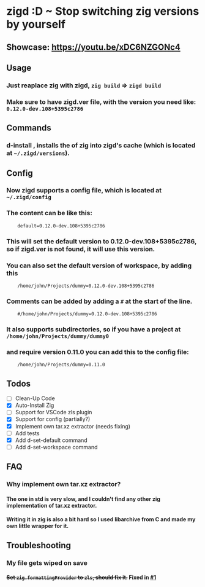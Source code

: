 # zigd :D ~ Stop switching zig versions by yourself

## Showcase: https://youtu.be/xDC6NZGONc4

## Usage

### Just reaplace zig with zigd, `zig build` => `zigd build`
### Make sure to have zigd.ver file, with the version you need like: `0.12.0-dev.108+5395c2786`

## Commands

### d-install <Version>, installs the <Version> of zig into zigd's cache (which is located at `~/.zigd/versions`).

## Config

### Now zigd supports a config file, which is located at `~/.zigd/config`
### The content can be like this:
```
    default=0.12.0-dev.108+5395c2786
```
### This will set the default version to 0.12.0-dev.108+5395c2786, so if zigd.ver is not found, it will use this version.
### You can also set the default version of workspace, by adding this
```
    /home/john/Projects/dummy=0.12.0-dev.108+5395c2786
```
### Comments can be added by adding a `#` at the start of the line.
```
    #/home/john/Projects/dummy=0.12.0-dev.108+5395c2786
```
### It also supports subdirectories, so if you have a project at `/home/john/Projects/dummy/dummy0`
### and require version 0.11.0 you can add this to the config file:
```
    /home/john/Projects/dummy=0.11.0
```

## Todos

- [ ] Clean-Up Code
- [x] Auto-Install Zig
- [ ] Support for VSCode zls plugin
- [x] Support for config (partially?)
- [x] Implement own tar.xz extractor (needs fixing)
- [ ] Add tests
- [x] Add d-set-default command
- [ ] Add d-set-workspace command

## FAQ

### Why implement own tar.xz extractor?
#### The one in std is very slow, and I couldn't find any other zig implementation of tar.xz extractor.
#### Writing it in zig is also a bit hard so I used libarchive from C and made my own little wrapper for it.

## Troubleshooting

### My file gets wiped on save
#### ~~Set `zig.formattingProvider` to `zls`, should fix it.~~ Fixed in [#1](https://github.com/TiranexDev/zigd/pull/1)
